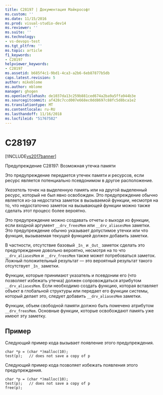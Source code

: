 ```yaml
---
title: C28197 | Документация Майкрософт
ms.custom: ''
ms.date: 11/15/2016
ms.prod: visual-studio-dev14
ms.reviewer: ''
ms.suite: ''
ms.technology:
- vs-devops-test
ms.tgt_pltfrm: ''
ms.topic: article
f1_keywords:
- C28197
helpviewer_keywords:
- C28197
ms.assetid: b685f4c1-9bd1-4ca3-a2b6-6eb87877b5db
caps.latest.revision: 5
author: mikeblome
ms.author: mblome
manager: ghogen
ms.openlocfilehash: de1037da13c259b881ced674a2ba9a5ffa944b3e
ms.sourcegitcommit: af428c7ccd007e668ec0dd8697c88fc5d8bca1e2
ms.translationtype: MT
ms.contentlocale: ru-RU
ms.lasthandoff: 11/16/2018
ms.locfileid: "51767582"
---
```

# <a name="c28197"></a>C28197
[!INCLUDE[vs2017banner](../includes/vs2017banner.md)]

Предупреждение C28197: Возможная утечка памяти  
  
 Это предупреждение передается утечек памяти и ресурсов, если ресурс является потенциально псевдонимом в другое расположение.  
  
 *Указатель* точек на выделенную память или на другой выделенный ресурс, который не был явно освобожден. Это предупреждение обычно является из-за недостатка заметок в вызываемой функции, несмотря на то, что недостаточно заметок на вызывающей функции можно также сделать этот процесс более вероятно.  
  
 Это предупреждение можно создавать отчеты о выходе из функции, если входной аргумент `__drv_freesMem` или `__drv_aliasesMem` заметки. Это предупреждение обычно указывает допустимое утечки или что функция, вызываемая текущей функцией должен добавить заметки.  
  
 В частности, отсутствие базовый `_In_` и `_Out_` заметок сделать это предупреждение довольно вероятно, несмотря на то что `__drv_aliasesMem` и `__drv_freesMem` также может потребоваться заметок. Ложный положительный результат — это вероятный результат такого отсутствует `_In_` заметки.  
  
 Функции, которые принимают указатель и псевдоним его (что позволяет избежать утечка) должен сопровождаться атрибутом `__drv_aliasesMem`. Если необходимо создать функцию, которая вставляет объект в глобальной структуры или передает его функции системы, который делает это, следует добавить `__drv_aliasesMem` заметки.  
  
 Функции, объем свободной памяти должно быть помечено атрибутом `__drv_freesMem`. Основные функции, которые освобождают память уже имеют эту заметку.  
  
## <a name="example"></a>Пример  
 Следующий пример кода вызывает появление этого предупреждения.  
  
```  
char *p = (char *)malloc(10);  
test(p);   // does not save a copy of p  
```  
  
 Следующий пример кода позволяет избежать появления этого предупреждения.  
  
```  
char *p = (char *)malloc(10);  
test(p);   // does not save a copy of p  
free(p);  
```



